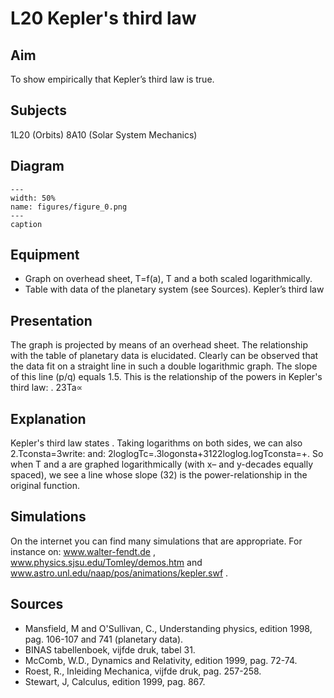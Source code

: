 # L20 Kepler's third law 
    
  
## Aim   
 To show empirically that Kepler’s third law is true.    
  
## Subjects   
 1L20 (Orbits) 8A10 (Solar System Mechanics)   
  
## Diagram   
   
```{figure} figures/figure_0.png  
---  
width: 50%  
name: figures/figure_0.png  
---  
caption  
``` 
     
  
## Equipment   
 
 *  Graph on overhead sheet, T=f(a), T  and a both scaled logarithmically. 
 *  Table with data of the planetary system (see Sources). Kepler’s third law
     
  
## Presentation   
 The graph is projected by means of an overhead sheet. The relationship with the table of planetary data is elucidated. Clearly can be observed that the data fit on a straight line in such a double logarithmic graph. The slope of this line (p/q) equals 1.5. This is the relationship of the powers in Kepler's third law: . 23Ta∝  
  
## Explanation   
 Kepler's third law states . Taking logarithms on both sides, we can also 2.Tconsta=3write:  and: 2loglogTc=.3logonsta+3122loglog.logTconsta=+. So when T and a are graphed logarithmically (with x– and y-decades equally spaced), we see a line whose slope (32) is the power-relationship in the original function.   
  
## Simulations   
 On the internet you can find many simulations that are appropriate. For instance on: www.walter-fendt.de , www.physics.sjsu.edu/Tomley/demos.htm and www.astro.unl.edu/naap/pos/animations/kepler.swf .   
  
## Sources   
 
 *  Mansfield, M and O'Sullivan, C., Understanding physics, edition 1998, pag. 106-107 and 741  (planetary data). 
 *  BINAS tabellenboek, vijfde druk, tabel 31. 
 *  McComb, W.D., Dynamics and Relativity, edition 1999, pag. 72-74. 
 *  Roest, R., Inleiding Mechanica, vijfde druk, pag. 257-258. 
 *  Stewart, J, Calculus, edition 1999, pag. 867.
  